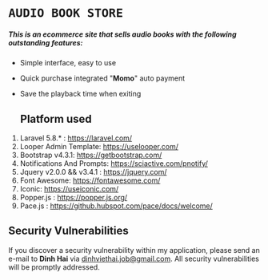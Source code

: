 

# 						`AUDIO BOOK STORE`

##### This is an ecommerce site that sells audio books with the following outstanding features:

- Simple interface, easy to use
- Quick purchase integrated "**Momo**" auto payment
- Save the playback time when exiting

  ## 									Platform used

1. Laravel 5.8.* : https://laravel.com/
2. Looper Admin Template: https://uselooper.com/
3. Bootstrap v4.3.1: https://getbootstrap.com/
4. Notifications And Prompts: https://sciactive.com/pnotify/
5. Jquery v2.0.0 && v3.4.1 : https://jquery.com/
6. Font Awesome: https://fontawesome.com/
7. Iconic: https://useiconic.com/
8. Popper.js : https://popper.js.org/
9. Pace.js : https://github.hubspot.com/pace/docs/welcome/



## 								Security Vulnerabilities

If you discover a security vulnerability within my application, please send an e-mail to **Dinh Hai** via [dinhviethai.job@gmail.com](mailto:dinhviethai.job@gmail.com). All security vulnerabilities will be promptly addressed.

# 
